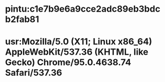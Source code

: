  # pintu:c1e7b9e6a9cce2adc89eb3bdcb2fab81
# usr:Mozilla/5.0 (X11; Linux x86_64) AppleWebKit/537.36 (KHTML, like Gecko) Chrome/95.0.4638.74 Safari/537.36
